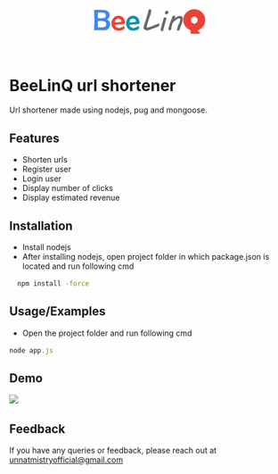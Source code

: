 <p align="center">
<img src="https://raw.githubusercontent.com/UnnatMistry/images-gif/832f079fa1723da7091a064894993967ddc4647f/Beelinq/logo.png" width = '40%' center/> 
</p>
<br />

# BeeLinQ url shortener

Url shortener made using nodejs, pug and mongoose.


## Features

- Shorten urls
- Register user
- Login user
- Display number of clicks
- Display estimated revenue


## Installation
 - Install nodejs
 - After installing nodejs, open project folder in which package.json is located and run following cmd

```bash
  npm install -force
```
    
## Usage/Examples

- Open the project folder and run following cmd
```javascript
node app.js
```

## Demo
<kbd>
<img src="https://github.com/UnnatMistry/images-gif/blob/ec656add19168dc1ed91a009e565c7462cf7a93b/Beelinq/rec.gif" width = '30%' center/> 
</kbd>
<!-- ![](https://github.com/UnnatMistry/images-gif/blob/ec656add19168dc1ed91a009e565c7462cf7a93b/Beelinqb/rec.gif) -->

## Feedback

If you have any queries or feedback, please reach out at unnatmistryofficial@gmail.com


